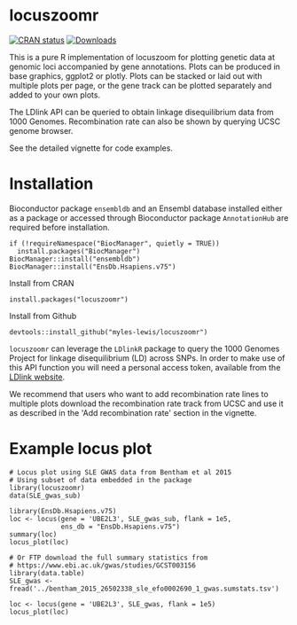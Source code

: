 # locuszoomr

<!-- badges: start -->
[![CRAN status](https://www.r-pkg.org/badges/version/locuszoomr)](https://CRAN.R-project.org/package=locuszoomr)
[![Downloads](https://cranlogs.r-pkg.org/badges/locuszoomr)](https://CRAN.R-project.org/package=locuszoomr)
<!-- badges: end -->

This is a pure R implementation of locuszoom for plotting genetic data at
genomic loci accompanied by gene annotations. Plots can be produced in base
graphics, ggplot2 or plotly. Plots can be stacked or laid out with multiple
plots per page, or the gene track can be plotted separately and added to your
own plots.

The LDlink API can be queried to obtain linkage disequilibrium data from 1000
Genomes. Recombination rate can also be shown by querying UCSC genome browser.

See the detailed vignette for code examples.

# Installation

Bioconductor package `ensembldb` and an Ensembl database installed either as a
package or accessed through Bioconductor package `AnnotationHub` are required
before installation.

```
if (!requireNamespace("BiocManager", quietly = TRUE))
  install.packages("BiocManager")
BiocManager::install("ensembldb")
BiocManager::install("EnsDb.Hsapiens.v75")
```

Install from CRAN
```
install.packages("locuszoomr")
```

Install from Github
```
devtools::install_github("myles-lewis/locuszoomr")
```

`locuszoomr` can leverage the `LDlinkR` package to query the 1000 Genomes
Project for linkage disequilibrium (LD) across SNPs. In order to make use of
this API function you will need a personal access token, available from the 
[LDlink website](https://ldlink.nih.gov/?tab=apiaccess).

We recommend that users who want to add recombination rate lines to multiple
plots download the recombination rate track from UCSC and use it as described in
the 'Add recombination rate' section in the vignette.

# Example locus plot

```
# Locus plot using SLE GWAS data from Bentham et al 2015
# Using subset of data embedded in the package
library(locuszoomr)
data(SLE_gwas_sub)

library(EnsDb.Hsapiens.v75)
loc <- locus(gene = 'UBE2L3', SLE_gwas_sub, flank = 1e5,
             ens_db = "EnsDb.Hsapiens.v75")
summary(loc)
locus_plot(loc)

# Or FTP download the full summary statistics from
# https://www.ebi.ac.uk/gwas/studies/GCST003156
library(data.table)
SLE_gwas <- fread('../bentham_2015_26502338_sle_efo0002690_1_gwas.sumstats.tsv')

loc <- locus(gene = 'UBE2L3', SLE_gwas, flank = 1e5)
locus_plot(loc)
```
